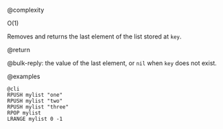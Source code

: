@complexity

O(1)


Removes and returns the last element of the list stored at `key`.

@return

@bulk-reply: the value of the last element, or `nil` when `key` does not exist.

@examples

    @cli
    RPUSH mylist "one"
    RPUSH mylist "two"
    RPUSH mylist "three"
    RPOP mylist
    LRANGE mylist 0 -1

